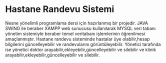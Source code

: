 # Hastane Randevu Sistemi
 Nesne yönelimli programlama dersi için hazırlanmış bir projedir. JAVA SWING ile beraber XAMPP web sunucusu kullanılarak MYSQL veri tabanı yönetim sistemiyle beraber temel veritabanı işlemlerinin öğrenilmesi amaçlanmıştır.
Hastane randevu sisteminde hastalar üye olabilir,hesap bilgilerini güncelleyebilir ve randevularını görüntüleyebilir.
Yönetici tarafında ise yönetici doktor arayabilir,ekleyebilir,güncelleyebilir ve silebilir ve klinik arayabilir,ekleyebilir,güncelleyebilir ve silebilir.
